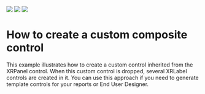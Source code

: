 <!-- default badges list -->
![](https://img.shields.io/endpoint?url=https://codecentral.devexpress.com/api/v1/VersionRange/128599148/13.1.4%2B)
[![](https://img.shields.io/badge/Open_in_DevExpress_Support_Center-FF7200?style=flat-square&logo=DevExpress&logoColor=white)](https://supportcenter.devexpress.com/ticket/details/E4583)
[![](https://img.shields.io/badge/📖_How_to_use_DevExpress_Examples-e9f6fc?style=flat-square)](https://docs.devexpress.com/GeneralInformation/403183)
<!-- default badges end -->
# How to create a custom composite control


<p>This example illustrates how to create a custom control inherited from the XRPanel control. When this custom control is dropped, several XRLabel controls are created in it. You can use this approach if you need to generate template controls for your reports or End User Designer.</p>

<br/>


